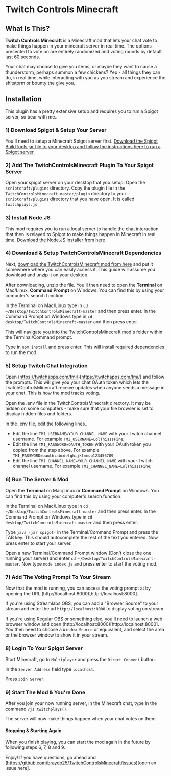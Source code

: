 # Twitch Controls Minecraft

## What Is This?
**Twitch Controls Minecraft** is a Minecraft mod that lets your chat vote to make things happen in your minecraft server in real time. The options presented to vote on are entirely randomized and voting rounds by default last 60 seconds.

Your chat may choose to give you items, or maybe they want to cause a thunderstorm, perhaps summon a few chickens? Yep - all things they can do, in real time, while interacting with you as you stream and experience the shitstorm or bounty the give you.

## Installation

This plugin has a pretty extensive setup and requires you to run a Spigot server, so bear with me..

### 1) Download Spigot & Setup Your Server
You'll need to setup a Minecraft Spigot server first. [Download the Spigot BuildTools.jar file to your desktop and follow the instructions here to run a Spigot server.](https://www.spigotmc.org/wiki/buildtools/#wikiPage)

### 2) Add The TwitchControlsMinecraft Plugin To Your Spigot Server
Open your spigot server on your desktop that you setup. Open the `scriptcraft/plugins` directory.
Copy the plugin file in the `TwitchControlsMinecraft-master/plugin` directory to your `scriptcraft/plugins` directory that you have open. It is called `twitchplays.js`.

### 3) Install Node.JS
This mod requires you to run a local server to handle the chat interaction that then is relayed to Spigot to make things happen in Minecraft in real time. [Download the Node.JS installer from here](https://nodejs.org/en/download/)

### 4) Download & Setup TwitchControlsMinecraft Dependencies
Next, [download the TwitchControlsMinecraft mod from here](https://github.com/braydo25/TwitchControlsMinecraft/archive/master.zip) and put it somewhere where you can easily access it. This guide will assume you download and unzip it on your desktop.

After downloading, unzip the file. You'll then need to open the **Terminal** on Mac/Linux, **Command Prompt** on Windows. You can find this by using your computer's search function.

In the Terminal on Mac/Linux type in `cd ~/Desktop/TwitchControlsMinecraft-master` and then press enter.
In the Command Prompt on Windows type in `cd desktop/TwitchControlsMinecraft-master` and then press enter.

This will navigate you into the TwitchControlsMinecraft mod's folder within the Terminal/Command prompt.

Type in `npm install` and press enter. This will install required dependencies to run the mod.

### 5) Setup Twitch Chat Integration
Open (https://twitchapps.com/tmi/)[https://twitchapps.com/tmi/] and follow the prompts. This will give you your chat OAuth token which lets the TwitchControlsMinecraft receive updates when anyone sends a message in your chat. This is how the mod tracks voting.

Open the .env file in the TwitchControlsMinecraft directory. It may be hidden on some computers - make sure that your file browser is set to display hidden files and folders.

In the .env file, edit the following lines..
* Edit the line `TMI_USERNAME=YOUR_CHANNEL_NAME` with your Twitch channel username. For example `TMI_USERNAME=LolThisIsFine`;
* Edit the line `TMI_PASSWORD=OAUTH_TOKEN` with your OAuth token you copied from the step above. For example `TMI_PASSWORD=oauth:abcdefghijklmnop123456789`;
* Edit the line `TMI_CHANNEL_NAME=YOUR_CHANNEL_NAME` with your Twitch channel username. For example `TMI_CHANNEL_NAME=LolThisIsFine`;

### 6) Run The Server & Mod
Open the **Terminal** on Mac/Linux or **Command Prompt** on Windows. You can find this by using your computer's search function.

In the Terminal on Mac/Linux type in `cd ~/Desktop/TwitchControlsMinecraft-master` and then press enter.
In the Command Prompt on Windows type in `cd desktop/TwitchControlsMinecraft-master` and then press enter.

Type `java -jar spigot-` in the Terminal/Command Prompt and press the TAB key. This should autocomplete the rest of the text you entered. Now press enter to start your server.

Open a new Terminal/Command Prompt window (Don't close the one running your server) and enter `cd ~/Desktop/TwitchControlsMinecraft-master`. Now type `node index.js` and press enter to start the voting mod.

### 7) Add The Voting Prompt To Your Stream
Now that the mod is running, you can access the voting prompt at by opening the URL (http://localhost:8000)[http://localhost:8000].

If you're using Streamlabs OBS, you can add a "Browser Source" to your stream and enter the url `http://localhost:8000` to display voting on stream.

If you're using Regular OBS or something else, you'll need to launch a web browser window and open (http://localhost:8000)[http://localhost:8000]. You then need to choose a `Window Source` or equivalent, and select the area or the browser window to show it in your stream.

### 8) Login To Your Spigot Server

Start Minecraft, go to `Multiplayer` and press the `Direct Connect` button.

In the `Server Address` field type `localhost`.

Press `Join Server`.

### 9) Start The Mod & You're Done

After you join your now running server, in the Minecraft chat, type in the command `/js twitchplays()`.

The server will now make things happen when your chat votes on them.

#### Stopping & Starting Again

When you finish playing, you can start the mod again in the future by following steps 6, 7, 8 and 9.

Enjoy! If you have questions, go ahead and (https://github.com/braydo25/TwitchControlsMinecraft/issues)[open an issue here].

